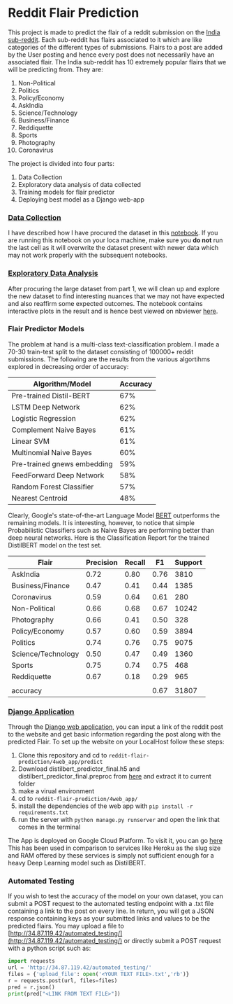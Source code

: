 # Reddit Flair Prediction

This project is made to predict the flair of a reddit submission on the [India sub-reddit](https://www.reddit.com/r/india/). Each sub-reddit has flairs associated to it which are like categories of the different types of submissions. Flairs to a post are added by the User posting and hence every post does not necessarily have an associated flair. The India sub-reddit has 10 extremely popular flairs that we will be predicting from. They are:
1. Non-Political         
2. Politics              
3. Policy/Economy        
4. AskIndia              
5. Science/Technology     
6. Business/Finance       
7. Reddiquette          
8. Sports               
9. Photography          
10. Coronavirus

The project is divided into four parts:
1. Data Collection
2. Exploratory data analysis of data collected
3. Training models for flair predictor
4. Deploying best model as a Django web-app

### [Data Collection](https://github.com/saum7800/reddit-flair-prediction/blob/master/1reddit%20data%20collection.ipynb)

I have described how I have procured the dataset in this [notebook](https://nbviewer.jupyter.org/github/saum7800/reddit-flair-prediction/blob/master/1reddit%20data%20collection.ipynb). If you are running this notebook on your loca machine, make sure you **do not** run the last cell as it will overwrite the dataset present with newer data which may not work properly with the subsequent notebooks.


### [Exploratory Data Analysis](https://github.com/saum7800/reddit-flair-prediction/blob/master/2reddit%20exploratory%20data%20analysis.ipynb)

After procuring the large dataset from part 1, we will clean up and explore the new dataset to find interesting nuances that we may not have expected and also reaffirm some expected outcomes. The notebook contains interactive plots in the result and is hence best viewed on nbviewer [here](https://nbviewer.jupyter.org/github/saum7800/reddit-flair-prediction/blob/master/2reddit%20exploratory%20data%20analysis.ipynb).

### Flair Predictor Models

The problem at hand is a multi-class text-classification problem. I made a 70-30 train-test split to the dataset consisting of 100000+ reddit submissions. The following are the results from the various algortihms explored in decreasing order of accuracy:

| Algorithm/Model             | Accuracy |
|-----------------------------|----------|
| Pre-trained Distil-BERT     | 67%      |
| LSTM Deep Network           | 62%      |
| Logistic Regression         | 62%      |
| Complement Naive Bayes      | 61%      |
| Linear SVM                  | 61%      |
| Multinomial Naive Bayes     | 60%      |
| Pre-trained gnews embedding | 59%      |
| FeedForward Deep Network    | 58%      |
| Random Forest Classifier    | 57%      |
| Nearest Centroid            | 48%      |

Clearly, Google's state-of-the-art Language Model [BERT](https://github.com/google-research/bert) outperforms the remaining models. It is interesting, however, to notice that simple Probabilistic Classifiers such as Naive Bayes are performing better than deep neural networks. Here is the Classification Report for the trained DistilBERT model on the test set.

| Flair              | Precision | Recall | F1   | Support |
|--------------------|-----------|--------|------|---------|
| AskIndia           | 0.72      | 0.80   | 0.76 | 3810    |
| Business/Finance   | 0.47      | 0.41   | 0.44 | 1385    |
| Coronavirus        | 0.59      | 0.64   | 0.61 | 280     |
| Non-Political      | 0.66      | 0.68   | 0.67 | 10242   |
| Photography        | 0.66      | 0.41   | 0.50 | 328     |
| Policy/Economy     | 0.57      | 0.60   | 0.59 | 3894    |
| Politics           | 0.74      | 0.76   | 0.75 | 9075    |
| Science/Technology | 0.50      | 0.47   | 0.49 | 1360    |
| Sports             | 0.75      | 0.74   | 0.75 | 468     |
| Reddiquette        | 0.67      | 0.18   | 0.29 | 965     |
|                    |           |        |      |         |
| accuracy           |           |        | 0.67 | 31807   |


### [Django Application](https://github.com/saum7800/reddit-flair-prediction/tree/master/4web_app)

Through the [Django web application](http://34.87.119.42/), you can input a link of the reddit post to the website and get basic information regarding the post along with the predicted Flair. To set up the website on your LocalHost follow these steps:

1. Clone this repository and cd to ```reddit-flair-prediction/4web_app/predict```
2. Download distilbert_predictor_final.h5 and distilbert_predictor_final.preproc from [here](https://drive.google.com/drive/folders/1Iuxyvt4jQGIEkf20b3tBKOuyYTquVtT8?usp=sharing) and extract it to current folder
3. make a virual environment 
4. cd to ```reddit-flair-prediction/4web_app/```
5. install the dependencies of the web app with ```pip install -r requirements.txt```  
6. run the server with ```python manage.py runserver``` and open the link that comes in the terminal

The App is deployed on Google Cloud Platform. To visit it, you can go [here](http://34.87.119.42/) This has been used in comparison to services like Heroku as the slug size and RAM offered by these services is simply not sufficient enough for a heavy Deep Learning model such as DistilBERT.

### Automated Testing

If you wish to test the accuracy of the model on your own dataset, you can submit a POST request to the automated testing endpoint with a .txt file containing a link to the post on every line. In return, you will get a JSON response containing keys as your submitted links and values to be the predicted flairs. You may upload a file to [http://34.87.119.42/automated_testing/](http://34.87.119.42/automated_testing/) or directly submit a POST request with a python script such as:

```python
import requests
url = 'http://34.87.119.42/automated_testing/'
files = {'upload_file': open('<YOUR TEXT FILE>.txt','rb')}
r = requests.post(url, files=files)
pred = r.json()
print(pred["<LINK FROM TEXT FILE>"])
```
